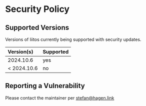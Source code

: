 # Security Policy

## Supported Versions

Versions of liitos currently being supported with security updates.

| Version(s)  | Supported |
|:------------|:----------|
| 2024.10.6   | yes       |
| < 2024.10.6 | no        |

## Reporting a Vulnerability

Please contact the maintainer per stefan@hagen.link
